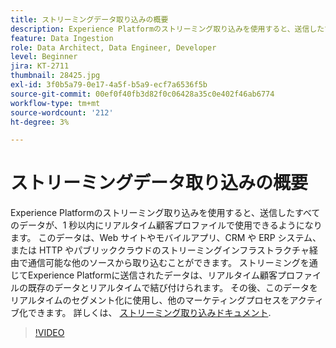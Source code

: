 ```yaml
---
title: ストリーミングデータ取り込みの概要
description: Experience Platformのストリーミング取り込みを使用すると、送信したすべてのデータが、1 秒以内にリアルタイム顧客プロファイルで使用できるようになります。 このデータは、Web サイトやモバイルアプリ、CRM や ERP システム、または HTTP やパブリッククラウドのストリーミングインフラストラクチャ経由で通信可能な他のソースから取り込むことができます。 ストリーミングを通じてExperience Platformに送信されたデータは、リアルタイム顧客プロファイルの既存のデータとリアルタイムで結び付けられます。 その後、このデータをリアルタイムのセグメント化に使用し、他のマーケティングプロセスをアクティブ化できます。
feature: Data Ingestion
role: Data Architect, Data Engineer, Developer
level: Beginner
jira: KT-2711
thumbnail: 28425.jpg
exl-id: 3f0b5a79-0e17-4a5f-b5a9-ecf7a6536f5b
source-git-commit: 00ef0f40fb3d82f0c06428a35c0e402f46ab6774
workflow-type: tm+mt
source-wordcount: '212'
ht-degree: 3%

---
```


# ストリーミングデータ取り込みの概要

Experience Platformのストリーミング取り込みを使用すると、送信したすべてのデータが、1 秒以内にリアルタイム顧客プロファイルで使用できるようになります。 このデータは、Web サイトやモバイルアプリ、CRM や ERP システム、または HTTP やパブリッククラウドのストリーミングインフラストラクチャ経由で通信可能な他のソースから取り込むことができます。 ストリーミングを通じてExperience Platformに送信されたデータは、リアルタイム顧客プロファイルの既存のデータとリアルタイムで結び付けられます。 その後、このデータをリアルタイムのセグメント化に使用し、他のマーケティングプロセスをアクティブ化できます。 詳しくは、 [ストリーミング取り込みドキュメント](https://experienceleague.adobe.com/docs/experience-platform/ingestion/streaming/overview.html?lang=ja).

>[!VIDEO](https://video.tv.adobe.com/v/28425?learn=on)

